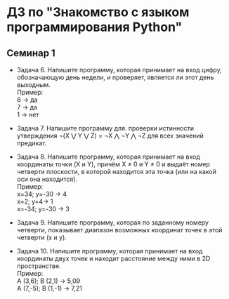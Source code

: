 # ДЗ по "Знакомство с языком программирования Python"

## Семинар 1

- Задача 6. Напишите программу, которая принимает на вход цифру, обозначающую день недели, и проверяет, является ли этот день выходным.  
Пример:  
6 -> да  
7 -> да  
1 -> нет  

- Задача 7. Напишите программу для. проверки истинности утверждения ¬(X ⋁ Y ⋁ Z) = ¬X ⋀ ¬Y ⋀ ¬Z для всех значений предикат.  

- Задача 8. Напишите программу, которая принимает на вход координаты точки (X и Y), причём X ≠ 0 и Y ≠ 0 и выдаёт номер четверти плоскости, в которой находится эта точка (или на какой оси она находится).  
Пример:  
x=34; y=-30 -> 4  
x=2; y=4-> 1  
x=-34; y=-30 -> 3  

- Задача 9. Напишите программу, которая по заданному номеру четверти, показывает диапазон возможных координат точек в этой четверти (x и y).  

- Задача 10. Напишите программу, которая принимает на вход координаты двух точек и находит расстояние между ними в 2D пространстве.  
Пример:  
A (3,6); B (2,1) -> 5,09  
A (7,-5); B (1,-1) -> 7,21  

